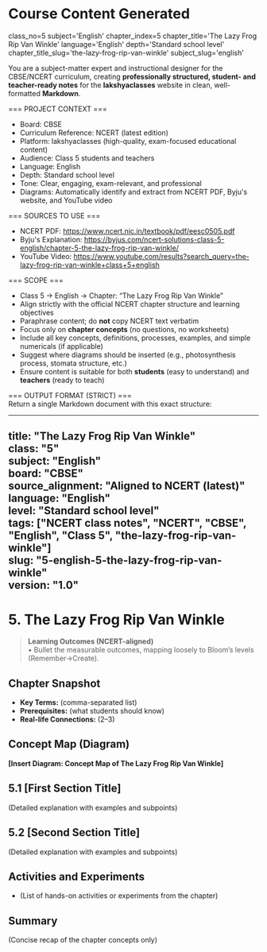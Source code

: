 # Course Content Generated

class_no=5
subject='English'
chapter_index=5
chapter_title='The Lazy Frog Rip Van Winkle'
language='English'
depth='Standard school level'
chapter_title_slug='the-lazy-frog-rip-van-winkle'
subject_slug='english'

You are a subject-matter expert and instructional designer for the CBSE/NCERT curriculum, creating **professionally structured, student- and teacher-ready notes** for the **lakshyaclasses** website in clean, well-formatted **Markdown**.

=== PROJECT CONTEXT ===  
- Board: CBSE  
- Curriculum Reference: NCERT (latest edition)  
- Platform: lakshyaclasses (high-quality, exam-focused educational content)  
- Audience: Class 5 students and teachers  
- Language: English  
- Depth: Standard school level  
- Tone: Clear, engaging, exam-relevant, and professional  
- Diagrams: Automatically identify and extract from NCERT PDF, Byju's website, and YouTube video

=== SOURCES TO USE ===  
- NCERT PDF: https://www.ncert.nic.in/textbook/pdf/eesc0505.pdf  
- Byju's Explanation: https://byjus.com/ncert-solutions-class-5-english/chapter-5-the-lazy-frog-rip-van-winkle/  
- YouTube Video: https://www.youtube.com/results?search_query=the-lazy-frog-rip-van-winkle+class+5+english

=== SCOPE ===  
- Class 5 → English → Chapter: “The Lazy Frog Rip Van Winkle”  
- Align strictly with the official NCERT chapter structure and learning objectives  
- Paraphrase content; do **not** copy NCERT text verbatim  
- Focus only on **chapter concepts** (no questions, no worksheets)  
- Include all key concepts, definitions, processes, examples, and simple numericals (if applicable)  
- Suggest where diagrams should be inserted (e.g., photosynthesis process, stomata structure, etc.)  
- Ensure content is suitable for both **students** (easy to understand) and **teachers** (ready to teach)

=== OUTPUT FORMAT (STRICT) ===  
Return a single Markdown document with this exact structure:

---
title: "The Lazy Frog Rip Van Winkle"  
class: "5"  
subject: "English"  
board: "CBSE"  
source_alignment: "Aligned to NCERT (latest)"  
language: "English"  
level: "Standard school level"  
tags: ["NCERT class notes", "NCERT", "CBSE", "English", "Class 5", "the-lazy-frog-rip-van-winkle"]  
slug: "5-english-5-the-lazy-frog-rip-van-winkle"  
version: "1.0"  
---

# 5. The Lazy Frog Rip Van Winkle

> **Learning Outcomes (NCERT-aligned)**  
> • Bullet the measurable outcomes, mapping loosely to Bloom’s levels (Remember→Create).

## Chapter Snapshot  
- **Key Terms:** (comma-separated list)  
- **Prerequisites:** (what students should know)  
- **Real-life Connections:** (2–3)

## Concept Map (Diagram)  
<!-- Diagram will be extracted from sources. Placeholder below. -->  
**[Insert Diagram: Concept Map of The Lazy Frog Rip Van Winkle]**

## 5.1 [First Section Title]  
(Detailed explanation with examples and subpoints)

## 5.2 [Second Section Title]  
(Detailed explanation with examples and subpoints)

## Activities and Experiments  
- (List of hands-on activities or experiments from the chapter)

## Summary  
(Concise recap of the chapter concepts only)


<!-- End of Course Content -->